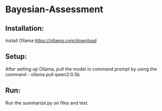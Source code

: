 # Bayesian-Assessment
## Installation: 
Install Ollama https://ollama.com/download
## Setup:
After setting up Ollama, pull the model in command prompt by using the command - ollama pull qwen2:0.5b
## Run:
Run the summarize.py on files and text.
